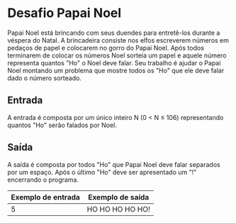 # Desafio Papai Noel
Papai Noel está brincando com seus duendes para entretê-los durante a véspera do Natal. A brincadeira consiste nos elfos escreverem números em pedaços de papel e colocarem no gorro do Papai Noel. Após todos terminarem de colocar os números Noel sorteia um papel e aquele número representa quantos "Ho" o Noel deve falar. Seu trabalho é ajudar o Papai Noel montando um problema que mostre todos os "Ho" que ele deve falar dado o número sorteado.
## Entrada
A entrada é composta por um único inteiro N (0 < N ≤ 106) representando quantos "Ho" serão falados por Noel.
## Saída
A saída é composta por todos "Ho" que Papai Noel deve falar separados por um espaço. Após o último "Ho" deve ser apresentado um "!" encerrando o programa.

| Exemplo de entrada | Exemplo de saída |
|------------------|------------------|
|5| HO HO HO HO HO!|

 
